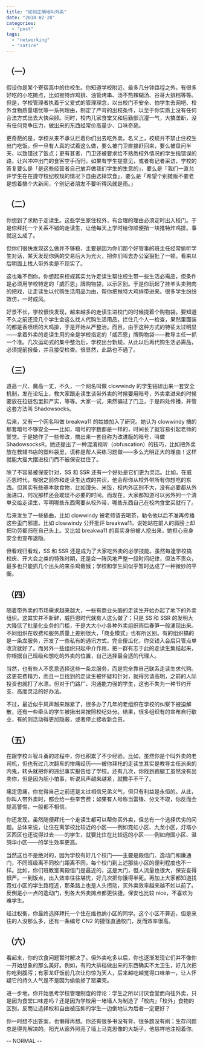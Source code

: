 ```yaml
---
title: "如何正确地叫外卖"
date: "2018-02-28"
categories: 
  - "post"
tags: 
  - "networking"
  - "satire"
---
```


## （一）

假设你是某个寄宿高中的住校生。你知道学校附近、最多几分钟路程之外，有很多好吃的小吃摊点，比如推特炸鸡排、油管烤串、汤不热辣糊汤、谷哥大排档等等。但是，学校管理者执着于父爱式的管理理念，以出校门不安全、怕学生去网吧、校外食物质量堪忧等一系列理由，制定了严苛的出校条件，以至于你实质上没有任何合法方式出去大快朵颐。同时，校内几家食堂又和后勤部沆瀣一气，大搞垄断，没有任何竞争压力，做出来的东西经常价高量少、口味奇葩。

更奇葩的是，学校从来不承认拦着你们出去吃外卖。名义上，校规并不禁止住校生出门吃饭。但一旦有人真的试着这么做，要么被门卫直接赶回来，要么被盘问半天、以致错过了饭点；更有甚者，门卫还被要求给不熟悉校外情况的学生指错误的路，让兴冲冲出门的食客空手而归。如果有学生提意见，或者有记者采访，学校的答复要么是「是这些经营者自己放弃做我们学生的生意的」，要么是「我们一直允许学生在在遵守校纪校规的情况下自由选择饮食」，要么是「希望个别摊贩不要老是想着搞个大新闻，个别记者朋友不要听得风就是雨。」

## （二）

你想到了求助于走读生。这些学生家住校外，有合理的理由必须定时出入校门。于是你拜托一个关系不错的走读生，让他每天上学时给你顺便捎一块推特炸鸡排。事就这么成了。

但你们很快发现这么做并不够稳，主要是因为你们那个好管事的班主任经常偷听学生对话，某天发现你俩的交易后大为光火，把你们叫去办公室狠批了一顿。看来以后明面上找人带外卖是不现实了。

这也难不倒你。你想起来校规其实允许走读生帮住校生带一些生活必需品，但条件是必须用学校特定的「威匹恩」牌购物袋，以示区别。于是你玩起了挂羊头卖狗肉的把戏，让走读生以代购生活用品为由，帮你把推特大鸡排带进来。很多学生纷纷效仿，一时成风。

好景不长，学校很快发现，越来越多的走读生进校门的时候提着个购物袋。要知道不久之前还没几个学生会这么找人代购生活用品。拦住几个人一检查，果然里面装的都是香喷喷的大鸡排，于是开始从严整治。而且，由于这种方式的特征太过明显——拿着外卖的走读生用的全是学校指定的「威匹恩」牌购物袋——教导主任一抓一个准。几次运动式的集中整治后，学校出台新规，从此以后再代购生活必需品，必须提前报备，并且接受检查。很显然，此路也不通了。

## （三）

道高一尺、魔高一丈，不久，一个网名叫做 clowwindy 的学生钻研出来一套安全机制，发在论坛上，教大家跟走读生谈带外卖的时候要用暗号，外卖拿进来的时候要放在拉链包里扣严实，等等。大家一试，果然骗过了门卫，于是四处传播，并管这套方法叫 Shadowsocks。

后来，又有一个网名叫做 breakwa11 的姑娘加入了研究。她认为 clowwindy 搞的那套暗号不够安全——比如，暗号的字数都是一样的，时间长了就容易引起老师的警觉。于是她作了一些修改，搞出来一套自称为改进版的暗号，叫做 ShadowsocksR。她还提出了一种混淆视听（obfuscation）的技巧，比如把外卖放在教辅书店的塑料袋里，谎称是帮人买练习题做——多么光明正大的理由！这样就能大摇大摆进校门而不被保安拦住了。

除了不容易被保安针对，SS 和 SSR 还有一个好处是它们更为灵活。比如，在威匹恩时代，根据之前你和走读生达成的共识，他会帮你从校外带所有你想吃的东西。但其实有些基本款食物，比如馒头、米饭，校内外区别不大，没有必要都从外面进口，何况那样还会耽误不必要的时间。而现在，大家都知道可以另外列一个清单交给走读生，写明哪些东西需要从校外带，哪些东西自己在校内食堂买就行了。

后来发生了一些插曲，比如 clowwindy 被老师请去喝茶，勒令他以后不准再传播这些歪门邪道。比如 clowwindy 公开批评 breakwa11，说她站在前人的肩膀上却把功劳都归在自己头上。又比如 breakwa11 的真实身份被人挖出来，她担心自身安全也宣布退隐。

但看戏归看戏，SS 和 SSR 还是成为了大家吃外卖的必学技能。虽然每逢学校搞校庆、开大会之类的特殊时期，还是会一阵风地严整一段时间纪律，但法不责众，最多也只能抓几个出头的来杀鸡儆猴；学校和学生间似乎暂时达成了一种微妙的平衡。

## （四）

随着带外卖的市场需求越来越大，一些有商业头脑的走读生开始办起了地下的外卖组织。这其实并不新鲜，威匹恩时代就有人这么做了；只是 SS 和 SSR 的发明大大降低了批量化业务的门槛，于是大大小小各种外卖组织雨后春笋一般涌现出来。不同组织在收费和服务质量上差别很大，「商业模式」也有所区别。有的组织搞的是一条龙服务，开发了一些私有的通讯方式，完全傻瓜化，你交钱入会后只管点单收货就好了。而另外一些组织只起中介作用，把一群有志于此的走读生集结起来，你根据自己班级和想吃的外卖的位置，自己选择最合适的代理人。

当然，也有些人不愿意选择这些一条龙服务，而是完全靠自己联系走读生求代购。这更花费精力，而且一旦找到的走读生被怀疑和针对，就得另请高明，之前的人际投资也就打了水漂。但对于门路广、沟通能力强的学生，这也不失为一种节约开支、高度灵活的好办法。

不过，最近似乎风声越来越紧了，很多办了几年的老组织在学校的纠察下被迫解散，还有一些牵头的学生被揪出来按照校纪处分。结果，很多组织有的宣布自行歇业，有的则活动得更加隐蔽，或者停止接收新会员。

## （五）

在跟学校斗智斗勇的过程中，你也积累了不少经验。比如，虽然你是个叫外卖的老司机，但也有过几次翻车的惨痛经历——被你拜托的走读生其实是教导主任派来的内鬼，转头就把你的违纪事实报告给了学校。还有几次，你找到跑腿工虽然没有出卖你，但是因为胆小怕事，听说风声越来越紧，就撒手不干了。

痛定思痛，你觉得自己之前还是太过相信兄弟义气，但只有利益是永恒的。从此，你叫人带外卖时，都会给一些辛苦费；如果有人号称当雷锋、分文不取，你反而会提高警惕，一般都不相信。

你还发现，虽然随便拜托一个走读生都可以帮你买外卖，但总有一个选择优劣的问题。总体来说，让住在离学校比较近的小区——例如霓虹小区、九龙小区，灯塔小区西区也还说得过去——的学生，就要比住在比较远的小区——例如府国小区、温鸽华小区——的学生效率更高。

当然这也不是绝对的，因为学校有好几个校门——主要是殿信门、逸动门和廉通门，不同班级离不同校门距离不同，每个校门到上述那些小区的便利程度也不一样。比如，你们班教室离殿信门是最近的，这是大门，但人流量也很大，保安查得很严。一到饭点，出入效率往往堪忧，好几次把你饿得半死。再加上大家都知道找霓虹小区的学生路程近，那条路上也是人头攒动，买外卖效率越来越不如以前了。反倒是小一点的逸动门，到各大外卖摊点都更快捷，保安也比较 nice，不喜欢为难学生。

经过权衡，你最终选择拜托一个住在维也纳小区的同学。这个小区不算近，但是来往的人没那么多，还有一条编号 CN2 的捷径直通校门，反而效率很高。

## （六）

看起来，你的饮食问题暂时解决了。但外卖吃多以后，你也逐渐发现它们并不像你一开始想象的那么美好。例如，有的大排档做出来的东西确实不太卫生，好几次把你吃到腹泻；有家龙虾饭前几次让你惊为天人，后来越吃越觉得口味单一，让人怀疑它的持久人气是不是因为偷偷掺了罂粟壳。

进一步地，你开始思考学校管理制度的悖论：学生之所以讨厌食堂而向往外卖，只是因为食堂口味差吗？还是因为学校用一堵墙人为制造了「校内」「校外」食物的区别，反而让选择权和自由被压抑的学生一边倒地认为后者一定更好？

你一时想不出答案，也懒得再想。你还有很多书没有背、很多题没有刷；生存问题总是得先解决的。阳光从窗外照亮了墙上马克思像的大胡子，他慈祥地注视着你。

\-- NORMAL --
